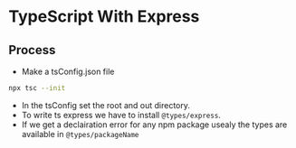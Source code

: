# TypeScript With Express

## Process
- Make a tsConfig.json file
```bash
npx tsc --init
```
- In the tsConfig set the root and out directory.
- To write ts express we have to install `@types/express`.
- If we get a declairation error for any npm package usealy the types are available in `@types/packageName`